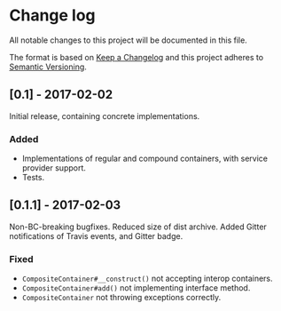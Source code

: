 # Change log
All notable changes to this project will be documented in this file.

The format is based on [Keep a Changelog](http://keepachangelog.com/)
and this project adheres to [Semantic Versioning](http://semver.org/).

## [0.1] - 2017-02-02
Initial release, containing concrete implementations.

### Added
- Implementations of regular and compound containers, with service provider support.
- Tests.

## [0.1.1] - 2017-02-03
Non-BC-breaking bugfixes.
Reduced size of dist archive.
Added Gitter notifications of Travis events, and Gitter badge.

### Fixed
- `CompositeContainer#__construct()` not accepting interop containers.
- `CompositeContainer#add()` not implementing interface method.
- `CompositeContainer` not throwing exceptions correctly.
